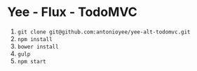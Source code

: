 # Yee - Flux - TodoMVC

1. `git clone git@github.com:antonioyee/yee-alt-todomvc.git`
2. `npm install`
3. `bower install`
4. `gulp`
5. `npm start`

